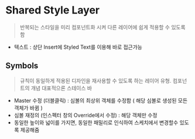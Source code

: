 # Shared Style Layer

> 반복되는 스타일을 미리 컴포넌트화 시켜 다른 레이어에 쉽게 적용할 수 있도록함

- 텍스트 : 상단 Insert에 Styled Text를 이용해 바로 접근가능

## Symbols

> 규칙이 동일하게 적용된 디자인을 재사용할 수 있도록 하는 레이어 유형. 컴포넌트의 개념 대표적으론 스테이스 바

- Master 수정 (더블클릭) : 심볼의 최상위 객체를 수정함 ( 해당 심볼로 생성된 모든 객체가 바뀜 )
- 심볼 재정의 (인스펙터 창의 Override에서 수정) : 해당 객체만 수정 
- 동일한 높이와 넓이를 가지면, 동일한 패밀리로 인식하여 스케치에서 변경할수 있도록 제공해줌





